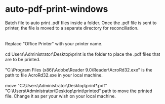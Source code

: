 # auto-pdf-print-windows
Batch file to auto print .pdf files inside a folder. 
Once the .pdf file is sent to printer, the file is moved to a separate directory for reconciliation.</br></br></br>
Replace "Office Printer" with your printer name.</br></br>
cd Users\Administrator\Desktop\print is the folder to place the .pdf files that are to be printed.</br></br>
"C:\Program Files (x86)\Adobe\Reader 9.0\Reader\AcroRd32.exe" is the path to file AcroRd32.exe in your local machine.</br></br>
move "C:\Users\Administrator\Desktop\print\*.pdf" "C:\Users\Administrator\Desktop\print\printed" path to move the printed file. Change it as per your wish on your local machine.
